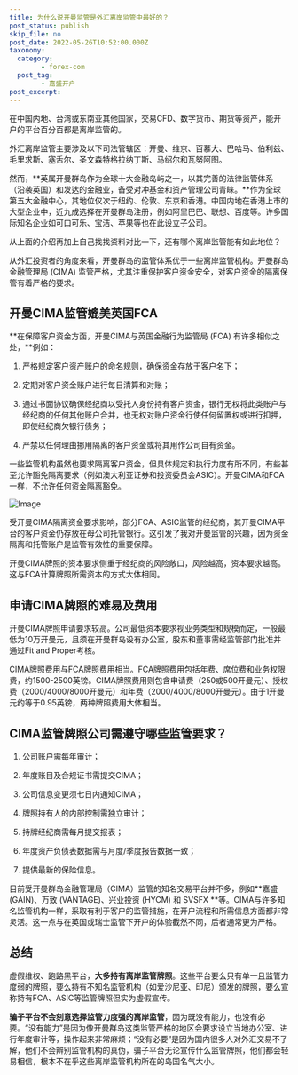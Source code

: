 ```yaml
---
title: 为什么说开曼监管是外汇离岸监管中最好的？
post_status: publish
skip_file: no
post_date: 2022-05-26T10:52:00.000Z
taxonomy:
  category:
        - forex-com
  post_tag:
        - 嘉盛开户
post_excerpt: 
---
```

在中国内地、台湾或东南亚其他国家，交易CFD、数字货币、期货等资产，能开户的平台百分百都是离岸监管的。

外汇离岸监管主要涉及以下司法管辖区：开曼、维京、百慕大、巴哈马、伯利兹、毛里求斯、塞舌尔、圣文森特格拉纳丁斯、马绍尔和瓦努阿图。

然而，**英属开曼群岛作为全球十大金融岛屿之一，以其完善的法律监管体系（沿袭英国）和发达的金融业，备受对冲基金和资产管理公司青睐。**作为全球第五大金融中心，其地位仅次于纽约、伦敦、东京和香港。中国内地在香港上市的大型企业中，近九成选择在开曼群岛注册，例如阿里巴巴、联想、百度等。许多国际知名企业如可口可乐、宝洁、苹果等也在此设立子公司。

从上面的介绍再加上自己找找资料对比一下，还有哪个离岸监管能有如此地位？

从外汇投资者的角度来看，开曼群岛的监管体系优于一些离岸监管机构。开曼群岛金融管理局 (CIMA) 监管严格，尤其注重保护客户资金安全，对客户资金的隔离保管有着严格的要求。

## 开曼CIMA监管媲美英国FCA

**在保障客户资金方面，开曼CIMA与英国金融行为监管局 (FCA) 有许多相似之处，**例如：

1. 严格规定客户资产账户的命名规则，确保资金存放于客户名下；

1. 定期对客户资金账户进行每日清算和对账；

1. 通过书面协议确保经纪商以受托人身份持有客户资金，银行无权将此类账户与经纪商的任何其他账户合并，也无权对账户资金行使任何留置权或进行扣押，即使经纪商欠银行债务；

1. 严禁以任何理由挪用隔离的客户资金或将其用作公司自有资金。

一些监管机构虽然也要求隔离客户资金，但具体规定和执行力度有所不同，有些甚至允许豁免隔离要求（例如澳大利亚证券和投资委员会ASIC）。开曼CIMA和FCA一样，不允许任何资金隔离豁免。

![Image](https://prod-files-secure.s3.us-west-2.amazonaws.com/39ed1227-6d7d-4570-be36-9ccd4a2c4241/bd849744-3fcb-4a37-8312-357962c8f065/image.png?X-Amz-Algorithm=AWS4-HMAC-SHA256&X-Amz-Content-Sha256=UNSIGNED-PAYLOAD&X-Amz-Credential=ASIAZI2LB466ZSG4FGVL%2F20250701%2Fus-west-2%2Fs3%2Faws4_request&X-Amz-Date=20250701T161347Z&X-Amz-Expires=3600&X-Amz-Security-Token=IQoJb3JpZ2luX2VjEN%2F%2F%2F%2F%2F%2F%2F%2F%2F%2F%2FwEaCXVzLXdlc3QtMiJHMEUCIDvwdH%2BlyYbST5ty2aYO0Yfb8zDj4uSxdoG9d4SQXJRmAiEAyQb%2Fo75kC5oBUp8Atw027%2Bbws%2BTNBHz%2B6K32DbRdb0MqiAQI2P%2F%2F%2F%2F%2F%2F%2F%2F%2F%2FARAAGgw2Mzc0MjMxODM4MDUiDP5QETlmEqaBVCtKXircA9EXIhk9oSh4G9%2FqcNhVhwOUPC8h5%2BCQPCg0wtucqOCdA1RIakoB36%2F0FVJzYa9v%2B5Op7%2Bh0bqrpPltqbWSRlM%2FwBRO3peeUYqCLCC423DVdivyYEbmuoPiif%2BS0ejxytMJqrR3LjNIH1WjdBVp5KeUaDNkcYRrXvCsq4Cn1zEFxd863E5yjnxrvLecABSFRg4Kz9wK45B%2BPtiVCN8hNBcm2dGyOHFZKEkE87bUWxNGJh6Qb7Or41h%2FMVRqw1Jn7bx%2BUmwObvxWvWodkB4%2BIChNJB0%2BHpfJe51YGjgIlyZW%2FSeMwt9t%2BkHEqqBkAhqILqEr1QdYMPOgKW51hQIrwGVslIuxUJKC6NFAxcn3Xoyk2yYq7j6%2BzCVoOYAq3MLRw%2BgyrWmO5Q712ipdPo8fGrrclMLl0hMoZFzL2Imy%2B9gbGEKRPIyvinPHoB8IPtzO2w5dFZpvVFjthkoSEHrrkP%2BQ2QBAGYyryc5okYjaKzIOLYYWkyZz2KyIfO2Veg4GrY1YC2zDU1EDUPNqJjIbU4Cdh3xasxOpmQ8eq8nicapo2UxKOwaBEvabT1OfqWY%2BGEWMtOTyifX0O%2BGh5dIvNsABeq6R5rq9ob%2Boikl293N225G%2Fgb5vNcyZbBbtVMMDnj8MGOqUBIS1tNKA83m3JVJW8UoQQYKnnBbcpu1F7hAcT25%2F3uHaraRFMw49A%2FNqyi%2Fzn9YZ6o%2B77CT648dCzBtDaXyw5KuZzzbccOPPESro5tfFhGDkGMWRcUbH8rJ5kCItaM1vP4GtQd%2FvA%2FjnamHL6R8kl5pcOHSTU%2FT%2FL05XiBn8S74gm6TXS%2BcsGpTPYalM%2F1b2jQHDNE24pZlgnxX0XWTbsnD9nbiSE&X-Amz-Signature=d7e3961bd4c0487f27b7066757729d7a784ff6bf0aa6c0a1877b6b52116bcca1&X-Amz-SignedHeaders=host&x-amz-checksum-mode=ENABLED&x-id=GetObject)

受开曼CIMA隔离资金要求影响，部分FCA、ASIC监管的经纪商，其开曼CIMA平台的客户资金仍存放在母公司托管银行。这引发了我对开曼监管的兴趣，因为资金隔离和托管账户是监管有效性的重要保障。

开曼CIMA牌照的资本要求侧重于经纪商的风险敞口，风险越高，资本要求越高。这与FCA计算牌照所需资本的方式大体相同。

## **申请CIMA牌照的难易及费用**

开曼CIMA牌照申请要求较高。公司最低资本要求视业务类型和规模而定，一般最低为10万开曼元，且须在开曼群岛设有办公室，股东和董事需经监管部门批准并通过Fit and Proper考核。

CIMA牌照费用与FCA牌照费用相当。FCA牌照费用包括年费、席位费和业务权限费，约1500-2500英镑。CIMA牌照费用则包含申请费（250或500开曼元）、授权费（2000/4000/8000开曼元）和年费（2000/4000/8000开曼元）。由于1开曼元约等于0.95英镑，两种牌照费用大体相当。

## CIMA监管牌照公司需遵守哪些监管要求？

1. 公司账户需每年审计；

1. 年度账目及合规证书需提交CIMA；

1. 公司信息变更须七日内通知CIMA；

1. 牌照持有人的内部控制需独立审计；

1. 持牌经纪商需每月提交报表；

1. 年度资产负债表数据需与月度/季度报告数据一致；

1. 提供最新的保险信息。

目前受开曼群岛金融管理局（CIMA）监管的知名交易平台并不多，例如**嘉盛 (GAIN)、万致 (VANTAGE)、兴业投资 (HYCM) 和 SVSFX **等。CIMA与许多知名监管机构一样，采取有利于客户的监管措施，在开户流程和所需信息方面都非常灵活。这一点与在英国或瑞士监管下开户的体验截然不同，后者通常更为严格。

## 总结

虚假维权、跑路黑平台，**大多持有离岸监管牌照**。这些平台要么只有单一且监管力度弱的牌照，要么持有不知名监管机构（如爱沙尼亚、印尼）颁发的牌照，要么宣称持有FCA、ASIC等监管牌照但实为虚假宣传。

**骗子平台不会刻意选择监管力度强的离岸监管**，因为既没有能力，也没有必要。“没有能力”是因为像开曼群岛这类监管严格的地区会要求设立当地办公室、进行年度审计等，操作起来非常麻烦；“没有必要”是因为国内很多人对外汇交易不了解，他们不会辨别监管机构的真伪，骗子平台无论宣传什么监管牌照，他们都会轻易相信，根本不在乎这些离岸监管机构所在的岛国名气大小。